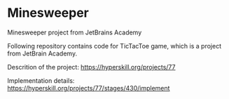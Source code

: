 # Minesweeper
Minesweeper project from JetBrains Academy 

Following repository contains code for TicTacToe game, which is a project from JetBrain Academy. 

Descrition of the project: https://hyperskill.org/projects/77

Implementation details: https://hyperskill.org/projects/77/stages/430/implement
